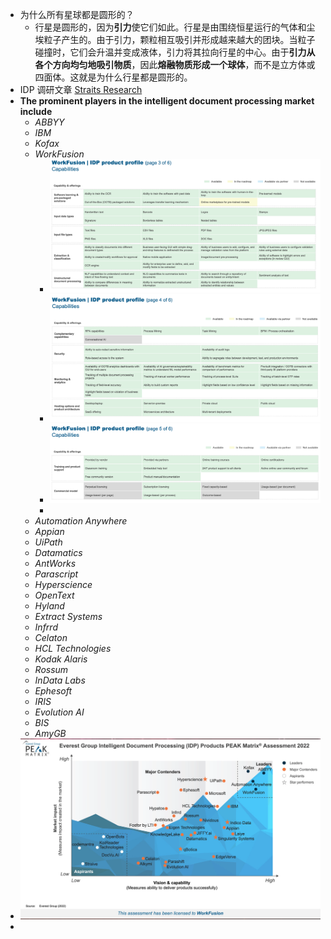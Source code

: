 - 为什么所有星球都是圆形的？
	- 行星是圆形的，因为**引力**使它们如此。行星是由围绕恒星运行的气体和尘埃粒子产生的。由于引力，颗粒相互吸引并形成越来越大的团块。当粒子碰撞时，它们会升温并变成液体，引力将其拉向行星的中心。由于**引力从各个方向均匀地吸引物质**，因此**熔融物质形成一个球体**，而不是立方体或四面体。这就是为什么行星都是圆形的。
- IDP 调研文章 [Straits Research](https://www.globenewswire.com/en/news-release/2022/08/24/2504154/0/en/Intelligent-Document-Processing-Market-Size-is-projected-to-reach-USD-6-38-Billion-by-2027-growing-at-a-CAGR-of-35-4-Straits-Research.html)
- **The prominent players in the intelligent document processing market include**
	- *ABBYY*
	- *IBM*
	- *Kofax*
	- *WorkFusion*
		- ![image.png](../assets/image_1663578499706_0.png)
		- ![image.png](../assets/image_1663578520566_0.png)
		- ![image.png](../assets/image_1663578539149_0.png)
		-
	- *Automation Anywhere*
	- *Appian*
	- *UiPath*
	- *Datamatics*
	- *AntWorks*
	- *Parascript*
	- *Hyperscience*
	- *OpenText*
	- *Hyland*
	- *Extract Systems*
	- *Infrrd*
	- *Celaton*
	- *HCL Technologies*
	- *Kodak Alaris*
	- *Rossum*
	- *InData Labs*
	- *Ephesoft*
	- *IRIS*
	- *Evolution AI*
	- *BIS*
	- *AmyGB*
- ![image.png](../assets/image_1663577805510_0.png)
-